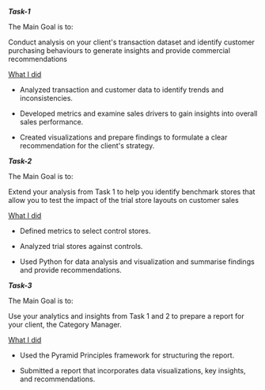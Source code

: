 **_Task-1_** 

The Main Goal is to: 

Conduct analysis on your client's transaction dataset and identify customer purchasing behaviours to generate insights and provide commercial recommendations

 <ins>What I did</ins>

* Analyzed transaction and customer data to identify trends and inconsistencies. 

* Developed metrics and examine sales drivers to gain insights into overall sales performance. 

* Created visualizations and prepare findings to formulate a clear recommendation for the client's strategy.



**_Task-2_** 

The Main Goal is to: 

Extend your analysis from Task 1 to help you identify benchmark stores that allow you to test the impact of the trial store layouts on customer sales

<ins>What I did</ins>

* Defined metrics to select control stores.

* Analyzed trial stores against controls.

* Used Python for data analysis and visualization and summarise findings and provide recommendations.



**_Task-3_** 

The Main Goal is to:

Use your analytics and insights from Task 1 and 2 to prepare a report for your client, the Category Manager.

<ins>What I did</ins>

* Used the Pyramid Principles framework for structuring the report.

* Submitted a report that incorporates data visualizations, key insights, and recommendations.
